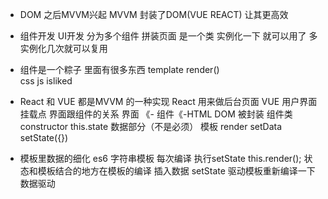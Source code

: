 - DOM 之后MVVM兴起
MVVM 封装了DOM(VUE REACT) 让其更高效
- 组件开发  UI开发
  分为多个组件 拼装页面
  是一个类
  实例化一下 就可以用了
  多实例化几次就可以复用
- 组件是一个粽子 里面有很多东西
  template render()  
  css
  js  isliked 

- React 和 VUE 都是MVVM 的一种实现
React 用来做后台页面     VUE 用户界面
挂载点 界面跟组件的关系  界面 《- 组件《-HTML
DOM 被封装  组件类
constructor this.state 数据部分（不是必须）  模板 render
setData setState({})
- 模板里数据的细化
 es6 字符串模板  每次编译
  执行setState this.render();
  状态和模板结合的地方在模板的编译 插入数据
  setState 驱动模板重新编译一下 数据驱动